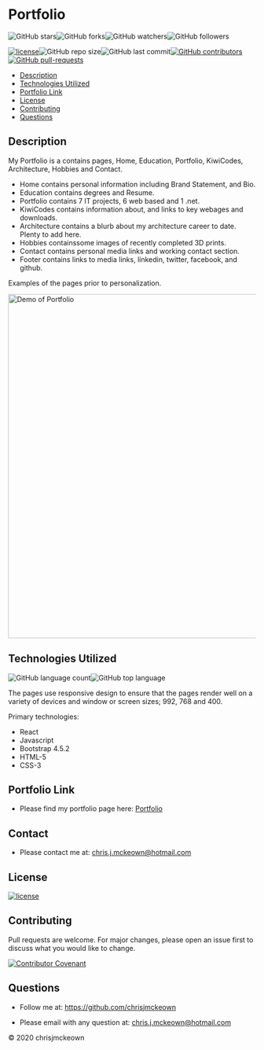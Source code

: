 # Portfolio
    
![GitHub stars](https://img.shields.io/github/stars/chrisjmckeown/Portfolio?style=social)![GitHub forks](https://img.shields.io/github/forks/chrisjmckeown/Portfolio?style=social)![GitHub watchers](https://img.shields.io/github/watchers/chrisjmckeown/Portfolio?style=social)![GitHub followers](https://img.shields.io/github/followers/chrisjmckeown?style=social)
    
[![license](https://img.shields.io/github/license/chrisjmckeown/Portfolio?style=flat-square)](https://github.com/chrisjmckeown/Portfolio/blob/master/LICENSE)![GitHub repo size](https://img.shields.io/github/repo-size/chrisjmckeown/Portfolio?style=flat-square)![GitHub last commit](https://img.shields.io/github/last-commit/chrisjmckeown/Portfolio?style=flat-square)[![GitHub contributors](https://img.shields.io/github/contributors/chrisjmckeown/Portfolio?style=flat-square)](https://GitHub.com/chrisjmckeown/Portfolio/graphs/contributors/)[![GitHub pull-requests](https://img.shields.io/github/issues-pr/chrisjmckeown/Portfolio?style=flat-square)](https://GitHub.com/chrisjmckeown/Portfolio/pull/)

* [Description](#Description)
* [Technologies Utilized](#Technologies-Utilized)
* [Portfolio Link](#Portfolio-Link)
* [License](#License)
* [Contributing](#Contributing)
* [Questions](#Questions)


## Description
My Portfolio is a contains pages, Home, Education, Portfolio, KiwiCodes, Architecture, Hobbies and Contact.

* Home contains personal information including Brand Statement, and Bio.
* Education contains degrees and Resume.
* Portfolio contains 7 IT projects, 6 web based and 1 .net.
* KiwiCodes contains information about, and links to key webages and downloads.
* Architecture contains a blurb about my architecture career to date. Plenty to add here.
* Hobbies containssome images of recently completed 3D prints.
* Contact contains personal media links and working contact section.
* Footer contains links to media links, linkedin, twitter, facebook, and github.

Examples of the pages prior to personalization.

<img src="client/Public/Assets/Images/Example.gif" alt="Demo of Portfolio" width="700"> 

## Technologies Utilized
![GitHub language count](https://img.shields.io/github/languages/count/chrisjmckeown/Portfolio?style=flat-square)![GitHub top language](https://img.shields.io/github/languages/top/chrisjmckeown/Portfolio?style=flat-square)

The pages use responsive design to ensure that the pages render well on a variety of devices and window or screen sizes; 992, 768 and 400. 

Primary technologies:
* React
* Javascript
* Bootstrap 4.5.2
* HTML-5
* CSS-3

## Portfolio Link

* Please find my portfolio page here: <a href="https://fathomless-beach-66885.herokuapp.com/" target="_blank">Portfolio</a>

## Contact

* Please contact me at: chris.j.mckeown@hotmail.com

## License
[![license](https://img.shields.io/github/license/chrisjmckeown/Portfolio.svg?style=flat-square)](https://github.com/chrisjmckeown/Portfolio/blob/master/LICENSE)

## Contributing
Pull requests are welcome. For major changes, please open an issue first to discuss what you would like to change.

[![Contributor Covenant](https://img.shields.io/badge/Contributor%20Covenant-v2.0%20adopted-ff69b4.svg)](code_of_conduct.md)

## Questions
    
* Follow me at: <a href="https://github.com/chrisjmckeown" target="_blank">https://github.com/chrisjmckeown</a>
    
* Please email with any question at: chris.j.mckeown@hotmail.com
    
© 2020 chrisjmckeown
